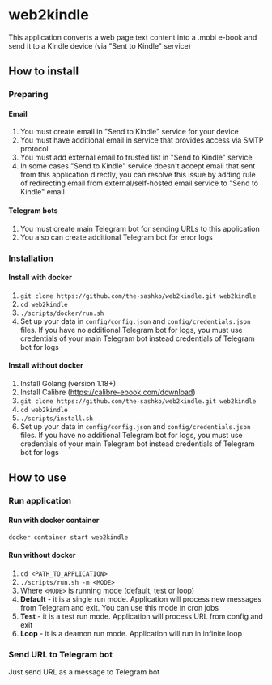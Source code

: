 # web2kindle

This application converts a web page text content into a .mobi e-book and send it to a Kindle device (via "Sent to Kindle" service)

## How to install

### Preparing

#### Email

1. You must create email in "Send to Kindle" service for your device
2. You must have additional email in service that provides access via SMTP protocol
3. You must add external email to trusted list in "Send to Kindle" service
4. In some cases "Send to Kindle" service doesn't accept email that sent from this application directly, you can resolve this issue by adding rule of redirecting email from external/self-hosted email service to "Send to Kindle" email

#### Telegram bots

1. You must create main Telegram bot for sending URLs to this application
2. You also can create additional Telegram bot for error logs

### Installation

#### Install with docker

1. `git clone https://github.com/the-sashko/web2kindle.git web2kindle`
2. `cd web2kindle`
3. `./scripts/docker/run.sh`
4. Set up your data in `config/config.json` and `config/credentials.json` files. If you have no additional Telegram bot for logs, you must use credentials of your main Telegram bot instead credentials of Telegram bot for logs

#### Install without docker
1. Install Golang (version 1.18+)
2. Install Calibre (https://calibre-ebook.com/download)
3. `git clone https://github.com/the-sashko/web2kindle.git web2kindle`
4. `cd web2kindle`
5. `./scripts/install.sh`
6. Set up your data in `config/config.json` and `config/credentials.json` files. If you have no additional Telegram bot for logs, you must use credentials of your main Telegram bot instead credentials of Telegram bot for logs

## How to use

### Run application

#### Run with docker container

`docker container start web2kindle`

#### Run without docker

1. `cd <PATH_TO_APPLICATION>`
2. `./scripts/run.sh -m <MODE>`
3. Where `<MODE>` is running mode (default, test or loop)
4. **Default** - it is a single run mode. Application will process new messages from Telegram and exit. You can use this mode in cron jobs
5. **Test** - it is a test run mode. Application will process URL from config and exit
6. **Loop** - it is a deamon run mode. Application will run in infinite loop

### Send URL to Telegram bot

Just send URL as a message to Telegram bot
